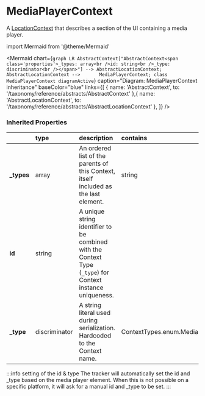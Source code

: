 # MediaPlayerContext

A [LocationContext](/taxonomy/reference/location-contexts/overview.md)  that describes a section of the UI containing a media player.

import Mermaid from '@theme/Mermaid'

<Mermaid chart={`
    graph LR
      AbstractContext["AbstractContext<span class='properties'>_types: array<br />id: string<br />_type: discriminator<br /></span>"] --> AbstractLocationContext;
      AbstractLocationContext -->       MediaPlayerContext;
    class MediaPlayerContext diagramActive
  `}
  caption="Diagram: MediaPlayerContext inheritance"
  baseColor="blue"
  links={[
{ name: 'AbstractContext', to: '/taxonomy/reference/abstracts/AbstractContext' },{ name: 'AbstractLocationContext', to: '/taxonomy/reference/abstracts/AbstractLocationContext' },  ]}
/>

### Inherited Properties

|             | type          | description                                                                                                | contains                             |
|:------------|:--------------|:-----------------------------------------------------------------------------------------------------------|:-------------------------------------|
| **\_types** | array         | An ordered list of the parents of this Context, itself included as the last element.                       | string                               |
| **id**      | string        | A unique string identifier to be combined with the Context Type (`_type`) for Context instance uniqueness. |                                      |
| **\_type**  | discriminator | A string literal used during serialization. Hardcoded to the Context name.                                 | ContextTypes.enum.MediaPlayerContext |

:::info setting of the id & type
The tracker will automatically set the id and _type based on the media player element. When this is not possible on a specific platform, it will ask for a manual id and _type to be set.
:::
